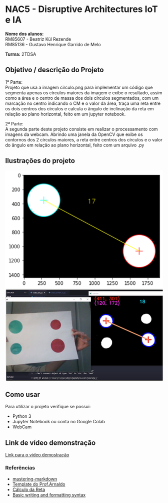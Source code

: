 # NAC5 - Disruptive Architectures IoT e IA

**Nome dos alunos:**  <br>
RM85607 - Beatriz Kül Rezende <br>
RM85136 - Gustavo Henrique Garrido de Melo

**Turma:**
2TDSA


## Objetivo / descrição do Projeto

1ª Parte: <br>
Projeto que usa a imagem circulo.png para implementar um código que segmenta apenas os círculos maiores da imagem e exibe o resultado, assim como a área e o centro de massa dos dois círculos segmentados, com um marcação no centro indicando o CM e o valor da área, traça uma reta entre os dois centros dos círculos e calcula o ângulo de inclinação da reta em relação ao plano horizontal, feito em um jupyter notebook.

2ª Parte: <br>
A segunda parte deste projeto consiste em realizar o processamento com imagens da webcam. Abrindo uma janela da OpenCV que exibe os contornos dos 2 círculos maiores, a reta entre centros dos círculos e o valor do ângulo em relação ao plano horizontal, feito com um arquivo .py

## Ilustrações do projeto


<img src="/imagem1.png" width="550">
<img src="/imagem2.png" width="550">


## Como usar 

Para utilizar o projeto verifique se possui:

* Python 3
* Jupyter Notebook ou conta no Google Colab
* WebCam


## Link de vídeo demonstração


[Link para o video demostração](https://drive.google.com/file/d/12PPS0RD8OxS0ZWx24rUVdN0eEwIpZCVM/view)


### Referências 

* [mastering-markdown](https://guides.github.com/features/mastering-markdown/)
* [Template do Prof.Arnaldo](https://github.com/arnaldojr/templatenac)
* [Cálculo da Reta](https://stackoverflow.com/questions/31735499/calculate-angle-clockwise-between-two-points)
* [Basic writing and formatting syntax](https://docs.github.com/en/github/writing-on-github/getting-started-with-writing-and-formatting-on-github/basic-writing-and-formatting-syntax)

